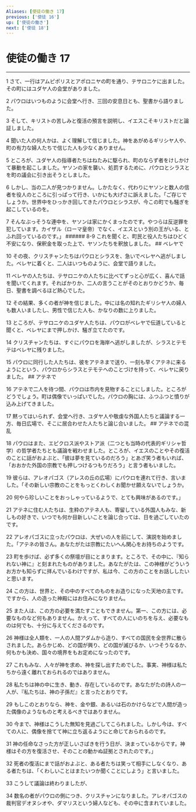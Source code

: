 ```yaml
---
Aliases: [使徒の働き 17]
previous: ['使徒 16']
up: ['使徒の働き']
next: ['使徒 18']
---
```

# 使徒の働き 17

***




1 
さて、一行はアムピポリスとアポロニヤの町を通り、テサロニケに出ました。その町にはユダヤ人の会堂がありました。 



2 
パウロはいつものように会堂へ行き、三回の安息日とも、聖書から語りました。 



3 
そして、キリストの苦しみと復活の預言を説明し、イエスこそキリストだと論証しました。 



4 
聞いた人の何人かは、よく理解して信じました。神をあがめるギリシヤ人や、町の有力な婦人たちで信じた人も少なくありません。 



5 
ところが、ユダヤ人の指導者たちはねたみに駆られ、町のならず者をけしかけて暴動を起こしました。ヤソンの家を襲い、処罰するために、パウロとシラスとを町の議会に引き出そうとしました。 



6 
しかし、当の二人が見つかりません。しかたなく、代わりにヤソンと数人の信者を役人のところに引っぱって行き、いかにも大げさに訴えました。「ご存じでしょうか。世界中をひっかき回してきたパウロとシラスが、今この町でも騒ぎを起こしているのを。 



7 
そんなぶっそうな連中を、ヤソンは家にかくまったのです。やつらは反逆罪を犯しています。カイザル（ローマ皇帝）でなく、イエスという別の王がいる、とふれ回っているのです。」 ###### 8-9 これを聞くと、町民と役人たちはひどく不安になり、保釈金を取った上で、ヤソンたちを釈放しました。 ## ベレヤで 



10 
その夜、クリスチャンたちはパウロとシラスを、急いでベレヤへ逃がしました。ベレヤに着くと、二人はいつものように、会堂で語りました。 



11 
ベレヤの人たちは、テサロニケの人たちに比べてずっと心が広く、喜んで話を聞いてくれます。そればかりか、二人の言うことがそのとおりかどうか、毎日、聖書を調べるほど熱心でした。 



12 
その結果、多くの者が神を信じました。中には名の知れたギリシヤ人の婦人も数人いましたし、男性で信じた人も、かなりの数に上りました。 



13 
ところが、テサロニケのユダヤ人たちは、パウロがベレヤで伝道していると聞くと、ベレヤにまで押しかけ、騒ぎ立てたのです。 



14 
クリスチャンたちは、すぐにパウロを海岸へ逃がしましたが、シラスとテモテはベレヤに残りました。 



15 
パウロに同行した人たちは、彼をアテネまで送り、一刻も早くアテネに来るようにという、パウロからシラスとテモテへのことづけを持って、ベレヤに戻りました。 ## アテネで 



16 
アテネで二人を待つ間、パウロは市内を見物することにしました。ところがどうでしょう。町は偶像でいっぱいでした。パウロの胸には、ふつふつと憤りが込み上げてきました。 



17 
黙ってはいられず、会堂へ行き、ユダヤ人や敬虔な外国人たちと議論する一方、毎日広場で、そこに居合わせた人たちと論じ合いました。 ## アテネでの混乱 



18 
パウロはまた、エピクロス派やストア派（二つとも当時の代表的ギリシャ哲学）の哲学者たちとも議論を戦わせました。ところが、イエスのことやその復活のことに話がおよぶと、「彼は夢を見ているのだろう」とあざ笑う者もいれば、「おおかた外国の宗教でも押しつけるつもりだろう」と言う者もいました。 



19 
彼らは、アレオパゴス（アレスの丘の広場）にパウロを連れて行き、言いました。「その新しい宗教のことをもっとくわしくお聞かせ願えないでしょうか。 



20 
何やら珍しいことをおっしゃっているようで、とても興味があるのです。」 



21 
アテネに住む人たちは、生粋のアテネ人も、寄留している外国人もみな、新しもの好きで、いつでも何か目新しいことを論じ合っては、日を過ごしていたのです。 



22 
アレオパゴスに立ったパウロは、大ぜいの人を前にして、演説を始めました。「アテネの皆さん。あなたがたは宗教にたいへん関心をお持ちのようです。 



23 
町を歩けば、必ず多くの祭壇が目にとまります。ところで、その中に、『知られない神に』と刻まれたものがありました。あなたがたは、この神様がどういうお方かも知らずに拝んでいるわけですが、私は今、この方のことをお話ししたいと思います。 



24 
この方は、世界と、その中のすべてのものをお造りになった天地の主です。ですから、人の造った神殿にはお住みになりません。 



25 
また人は、この方の必要を満たすこともできません。第一、この方には、必要なものなど何もありません。かえって、すべての人にいのちを与え、必要なものは何でも、十分に与えてくださるのです。 



26 
神様は全人類を、一人の人間アダムから造り、すべての国民を全世界に散らされました。あらかじめ、どの国が興り、どの国が滅びるか、いつそうなるか、何もかも決め、国々の境界をもお定めになったのです。 



27 
これもみな、人々が神を求め、神を探し出すためでした。事実、神様は私たちから遠く離れておられるのではありません。 



28 
私たちは神の中に生き、動き、存在しているのです。あなたがたの詩人の一人が、『私たちは、神の子孫だ』と言ったとおりです。 



29 
もしこのとおりなら、神を、金や銀、あるいは石のかけらなどで人間が造った偶像のようなものと考えるべきではありません。 



30 
今まで、神様はこうした無知を見過ごしてこられました。しかし今は、すべての人に、偶像を捨てて神に立ち返るようにと命じておられるのです。 



31 
神の任命なさった方が正しいさばきを行う日が、決まっているからです。神様はその方を復活させ、そのことの動かぬ証拠とされたのです。」 



32 
死者の復活にまで話がおよぶと、ある者たちは笑って相手にしなくなり、ある者たちは、「くわしいことはまたいつか聞くことにしよう」と言いました。 



33 
こうして議論は終わりましたが、 



34 
数名の者がパウロの側につき、クリスチャンになりました。アレオパゴスの裁判官デオヌシオや、ダマリスという婦人なども、その中に含まれていました。
